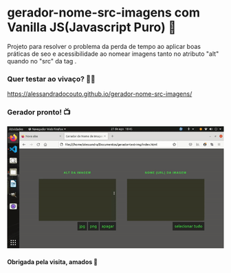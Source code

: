 # gerador-nome-src-imagens com Vanilla JS(Javascript Puro) 💝
Projeto para resolver o problema da perda de tempo ao aplicar boas práticas de seo e acessibilidade ao nomear imagens tanto no atributo "alt" quando no "src" da tag <img>.

### Quer testar ao vivaço? 🤹‍♀️

https://alessandradocouto.github.io/gerador-nome-src-imagens/

### Gerador pronto! 📺

<img src="https://github.com/alessandradocouto/gerador-nome-src-imagens/blob/master/gif_gerador.gif">

#### Obrigada pela visita, amados 🍻


